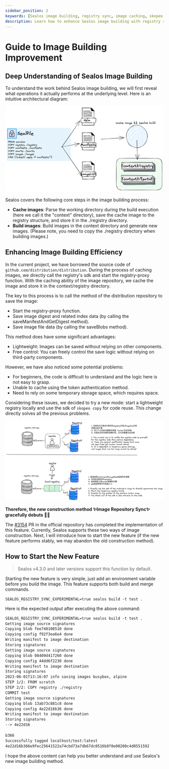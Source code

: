 ```yaml
---
sidebar_position: 2
keywords: [Sealos image building, registry sync, image caching, skopeo copy, lightweight registry]
description: Learn how to enhance Sealos image building with registry sync and skopeo copy for efficient and lightweight image caching.
---
```


# Guide to Image Building Improvement

## Deep Understanding of Sealos Image Building

To understand the work behind Sealos image building, we will first reveal what operations it actually performs at the
underlying level. Here is an intuitive architectural diagram:

![](images/build.png)

Sealos covers the following core steps in the image building process:

- **Cache images**: Parse the working directory during the build execution (here we call it the "context" directory),
  save the cache image to the registry structure, and store it in the ./registry directory.
- **Build images**: Build images in the context directory and generate new images. (Please note, you need to copy the
  ./registry directory when building images.)

## Enhancing Image Building Efficiency

In the current project, we have borrowed the source code of `github.com/distribution/distribution`. During the process
of caching images, we directly call the registry's sdk and start the registry-proxy function. With the caching ability
of the image repository, we cache the image and store it in the context/registry directory.

The key to this process is to call the method of the distribution repository to save the image:

- Start the registry-proxy function.
- Save image digest and related index data (by calling the saveManifestAndGetDigest method).
- Save image file data (by calling the saveBlobs method).

This method does have some significant advantages:

- Lightweight: Images can be saved without relying on other components.
- Free control: You can freely control the save logic without relying on third-party components.

However, we have also noticed some potential problems:

- For beginners, the code is difficult to understand and the logic here is not easy to grasp.
- Unable to cache using the token authentication method.
- Need to rely on some temporary storage space, which requires space.

Considering these issues, we decided to try a new mode: start a lightweight registry locally and use the sdk of
`skopeo copy` for code reuse. This change directly solves all the previous problems.

![](images/registry-build.png)

**Therefore, the new construction method ✨Image Repository Sync✨ gracefully debuts 🎉🎉**

The [#3154](https://github.com/labring/sealos/pull/3154) PR in the official repository has completed the implementation
of this feature. Currently, Sealos supports these two ways of image construction. Next, I will introduce how to start
the new feature (if the new feature performs stably, we may abandon the old construction method).

## How to Start the New Feature

> Sealos v4.3.0 and later versions support this function by default.

Starting the new feature is very simple, just add an environment variable before you build the image. This feature
supports both build and merge commands.

```shell
SEALOS_REGISTRY_SYNC_EXPERIMENTAL=true sealos build -t test .
```

Here is the expected output after executing the above command:

```tex
SEALOS_REGISTRY_SYNC_EXPERIMENTAL=true sealos build -t test .
Getting image source signatures
Copying blob fee740108510 done
Copying config f92f3ea6e4 done
Writing manifest to image destination
Storing signatures
Getting image source signatures
Copying blob 08409d417260 done
Copying config 44dd6f2230 done
Writing manifest to image destination
Storing signatures
2023-06-01T13:16:07 info saving images busybox, alpine
STEP 1/2: FROM scratch
STEP 2/2: COPY registry ./registry
COMMIT test
Getting image source signatures
Copying blob 13ab73c881c8 done
Copying config 4e22d16b36 done
Writing manifest to image destination
Storing signatures
--> 4e22d16

b366
Successfully tagged localhost/test:latest
4e22d16b366e9fec25641522a74cbd73a7db67dc0516b8f8e00200c4d0551592
```

I hope the above content can help you better understand and use Sealos's new image building method.
